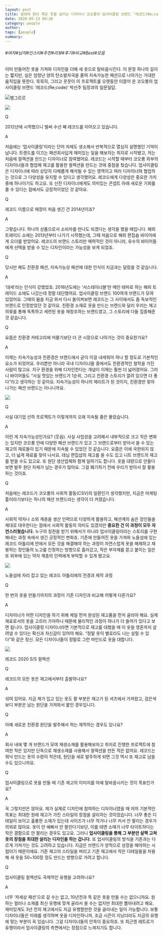 ```yaml
---
layout: post
title: 살려야 한다 죽은 옷을 살리는 디자이너 코오롱의 업사이클링 브랜드 ‘레코드(Re;code)’ 박선주 팀장과의 일문일답.
date: 2020-05-13 09:26
category: people
author: 
tags: [people]
summary: 
---
```


###### #여자#남자#인스타#추천#리뷰#후기#비교#Best#모음

이미 만들어진 옷을 가져와 디자인을 더해 새 옷으로 탈바꿈시킨다. 이 문장 하나의 길이는 짧지만, 실은 엄청난 양의 탄소발자국을 줄여 지속가능한 패션으로 나아가는 거대한 움직임을 뜻한다. 묵묵히, 그리고 꿋꿋이 이 프로젝트를 오랫동안 이끌어 온 코오롱의 업사이클링 브랜드 ‘레코드(Re;code)’ 박선주 팀장과의 일문일답.

![뱅그르르](https://t1.daumcdn.net/liveboard/emoticon/kakaofriends/v1/niniz4/3.gif)

[![](https://img1.daumcdn.net/thumb/R720x0/?fname=https%3A%2F%2Ft1.daumcdn.net%2Fliveboard%2Fbazaarkorea%2F44cefa9c5db14493886f0c11dbcd24ee.JPG)](https://www.harpersbazaar.co.kr/article/45808?utm_source=1boon&utm_medium=referral&utm_campaign=promo_sustainable)

Q

2012년에 시작했으니 벌써 수년 째 레코드를 이어오고 있습니다.

A

처음에는 ‘업사이클링’이라는 단어 자체도 생소해서 반복적으로 열심히 설명했던 기억이 납니다. 트렌드를 이끄는 패션회사답게 재미있는 일을 해보자는 취지로 시작됐고, 저는 처음에 컬렉션을 만드는 디자이너로 참여했어요. 레코드는 시작할 때부터 코오롱 외부의 디자이너들과 협업해 재고를 활용한 컬렉션을 만드는 것에 중점을 뒀습니다. 업사이클링은 디자이너에 따라 상당히 다채롭게 해석될 수 있는 영역이고 여러 디자이너와 협업하는 것으로 그 다양성을 유지할 수 있다고 생각했어요. 레코드에게 다양성은 중요한 가치 중에 하나이기도 하고요. 또 신진 디자이너에게도 의미있는 콘셉트 아래 새로운 기회를 줄 수 있다는 점에서도 긍정적이었던 것 같아요.

Q

레코드 이름으로 매장이 처음 생긴 건 2014년이죠?

A

그렇습니다. 하나의 상품으로서 소비자를 만나도 되겠다는 생각을 했을 때입니다. 해외 트레이드 쇼에는 2013년부터 나가기 시작했는데, 그때 처음으로 해외 편집숍 바이어에게 오더를 받았어요. 레코드의 브랜드 스토리만 매력적인 것이 아니라, 유수의 바이어들에게 선택을 받을 수 있는 디자인이라는 가능성을 보게 되었죠.

Q

당시만 해도 친환경 패션, 지속가능성 패션에 대한 인식이 지금과는 달랐을 것 같습니다.

A

‘대세’라는 인식이 강했었죠. 2016년도에는 ‘서스테이너블’만 메인 테마로 하는 해외 트레이드 쇼에도 나갔는데 정말 대단했어요. 업사이클링 브랜드 100여개 브랜드가 모여 있었어요. 그때의 붐을 지금 와서 다시 돌이켜보면 레코드는 그 사이에서도 좀 독보적인 브랜드로 인정받았던 것 같아요. 친환경 소재로 옷을 만드는 브랜드와 달리 우리는 재고 의류를 통해 독특하고 세련된 옷을 재창조하는 브랜드였고, 그 스토리에 다들 집중해준 것 같습니다.

Q

요즘은 친환경 카테고리에 머물기보단 더 큰 시장으로 나아가는 것이 중요한가요?

A

이제는 지속가능성과 친환경은 브랜드에서 굳이 이걸 내세워야 하나 할 정도로 기본적인 요소가 되었어요. 우리뿐만 아니라 국내 디자이너들 중에서도 친환경적인 철학을 가진 사람이 많고요. 지구 환경을 위해 디자인한다는 개념이 이제는 훨씬 더 넓어졌어요. 그러니 바이어들도 “사실 멋있는 브랜드가 1순위, 그리고 친환경 스토리가 깔려 있으면 더 좋다”라고 생각하는 것 같아요. 지속가능성이 하나의 메리트가 된 것이지, 친환경만 찾아나가는 패션 브랜드는 아니니까요.

[![](https://img1.daumcdn.net/thumb/R720x0/?fname=https%3A%2F%2Ft1.daumcdn.net%2Fliveboard%2Fbazaarkorea%2Fdfc678077e0d44e79030b010af82d7c2.JPG)](https://www.harpersbazaar.co.kr/article/45808?utm_source=1boon&utm_medium=referral&utm_campaign=promo_sustainable)

Q

사실 대기업 산하 프로젝트가 이렇게까지 오래 지속될 줄은 몰랐습니다.

A

이런 게 지속가능성인가요? (웃음). 사실 사업성을 고려해서 내부적으로 크고 작은 변화는 있지만 코오롱 안에 다양한 패션 브랜드가 있고 그 브랜드로부터 받아서 쓸 수 있는 재고의 재료들이 있기 때문에 지속될 수 있었던 것 같습니다. 요즘은 이에 국한되지 않고, 더 넓게 재료를 찾아 나서요. 데님 편집샵의 재고를 쓸 수도 있고 니트 브랜드의 재고를 받을 수도 있고요. 또 원단 생산업체와 함께 일하기도 합니다. 옷을 대량으로 만들다 보면 발주 원단 자체가 남는 경우가 많아요. 그걸 폐기하기 전에 우리가 받아서 잘 활용하는 것이죠.

Q

처음에는 레코드가 코오롱의 사회적 활동(CSV)의 일환인가 생각했지만, 지금은 마케팅 툴이라기보다는 하나의 패션 브랜드라는 생각이 더 커졌습니다.

A

사회적 약자나 소외 계층을 생산 인력으로 다양하게 활용하고, 패션계의 숨은 장인들을 제대로 대우한다는 점에서 사회적 활동의 의미도 있겠지만  **중요한 건 이 과정이 모두 자연스러웠습니다.**  누구의 칭찬을 받기 위해서가 아니라 업사이클링이라는 스토리를 구현해내는 과정 속에서 생긴 긍정적인 변화죠. 기존에 만들어진 옷을 가져와 노들섬에 있는 레코드 아틀리에 안에서 모든 것을 해결해야 하는 과정이 자연스럽게 옷을 해체하고 재봉하는 장인들의 노고를 인정하는 방향으로 흘러갔고, 작은 부자재를 뜯고 붙이는 일은 또 외부에 있는 약자 계층의 인력에게 부탁할 수 있게 됐고요.

[![](https://img1.daumcdn.net/thumb/R720x0/?fname=https%3A%2F%2Ft1.daumcdn.net%2Fliveboard%2Fbazaarkorea%2Fd30103fa5f5a44f9a6a30983c756636d.JPG)](https://www.harpersbazaar.co.kr/article/45808?utm_source=1boon&utm_medium=referral&utm_campaign=promo_sustainable)

노들섬에 자리 잡고 있는 레코드 아틀리에의 전경과 제작 과정  

Q

한 번의 옷을 만들기까지의 과정이 기존 디자인과 비교해 어떻게 다른가요?

A

디자이너가 어떤 디자인을 하기 위해 제일 먼저 완성된 재고품을 먼저 골라야 해요. 실제 재료로서의 옷을 고르러 가야하니 때문에 물리적인 과정이 하나가 더 들어가 있다고 보면 됩니다. 업사이클링 디자이너라면 기본적으로 재고를 대했을 때 이 옷을 영혼까지 살려낼 수 있다는 확신과 자신감이 있어야 해요. “정말 옷이 별로라도 나는 살릴 수 있다”와 같은 정신. 모든 디자이너들이 정말로 그런 마인드로 옷을 대합니다.

[![](https://img1.daumcdn.net/thumb/R720x0/?fname=https%3A%2F%2Ft1.daumcdn.net%2Fliveboard%2Fbazaarkorea%2F8a0c194603654dc6ae951a6687b697a3.JPG)](https://www.harpersbazaar.co.kr/article/45808?utm_source=1boon&utm_medium=referral&utm_campaign=promo_sustainable)

레코드 2020 S/S 컬렉션  

Q

레코드의 모든 옷은 재고에서부터 출발하나요?

A

섞여 있어요. 지금 제가 입고 있는 옷도 팔 부분은 재고가 된 셔츠에서 가져왔고, 검은색 보디 부분은 남는 원단을 가져와서 붙인 경우입니다.

Q

아예 새로운 친환경 원단을 발주해서 하는 제작하는 경우도 있나요?

A

회사 내에 몇 개 브랜드가 모여 재생소재를 활용해보자고 취지로 진행한 프로젝트에 참여한 적은 있지만 단독으로 재생소재를 사용해서 컬렉션을 만든 적은 없어요. 레코드는 워낙 만드는 옷의 수량이 적은데, 원단을 새로 발주하게 되면 그것 역시 또 재고로 남을 수도 있으니까요.

Q

업사이클링으로 옷을 만들 때 기존 재고의 이미지를 아예 탈바꿈시키는 것이 목표인가요?

A

꼭 그렇지만은 않아요. 제가 실제로 디자인에 참여하는 디자이너였을 때 저의 기본적인 목표는 최대한 원래 재고가 가진 스타일의 장점을 살리자는 것이었습니다. 너무 좋은 디테일이 보이고 훌륭한 소재가 있는데 사이즈가 너무 작거나 너무 커서 안 팔리는 경우가 의외로 많아요. 옷이 안 예뻐서 안 팔린다기보단, 이를 테면 소매가 너무 타이트하다는 작은 결함으로 안 팔리는 경우도 있고요. 그러니  **업사이클링을 통해 그 부분만 살짝 고쳐 옷의 장점을 최대한 살리는 디자인을 하는 겁니다.**  또 업사이클링의 방식을 기존과는 다르게 가져가는 것도 고려하고 있습니다. 지금은 브랜드가 양적으로 성장을 해야하는 시점이기 때문이에요. 기존 재고의 스타일을 버리고 기존 재고에서 작은 디테일들을 차용해 새 옷을 50~100장 정도 만드는 방향으로 가려고 합니다.

Q

업사이클링 컬렉션도 국제적인 유행을 고려하나요?

A

너무 ‘저세상 패션’으로 갈 수는 없고, 10년전과 똑 같은 옷을 만들 수는 없으니까요. 원하는 컬러나 소재를 최신 유행에 맞게 골라서 쓸 수는 없지만 최대한 뽑아내려고 해요. 재미있게도 3년 전의 재고에서도 지금 유행할만한 것을 골라내는 일이 가능합니다. 보통 디자이너들은 미래를 생각하며 옷을 디자인하니까, 조금 시즌이 지났더라도 지금의 유행에 맞는 부분이 꼭 있습니다. 그걸 디자이너들의 안목이 중요하죠. 또 최근엔 레트로가 유행이라서 업사이클링의 측면에서는 장점으로 느껴지기도 합니다.